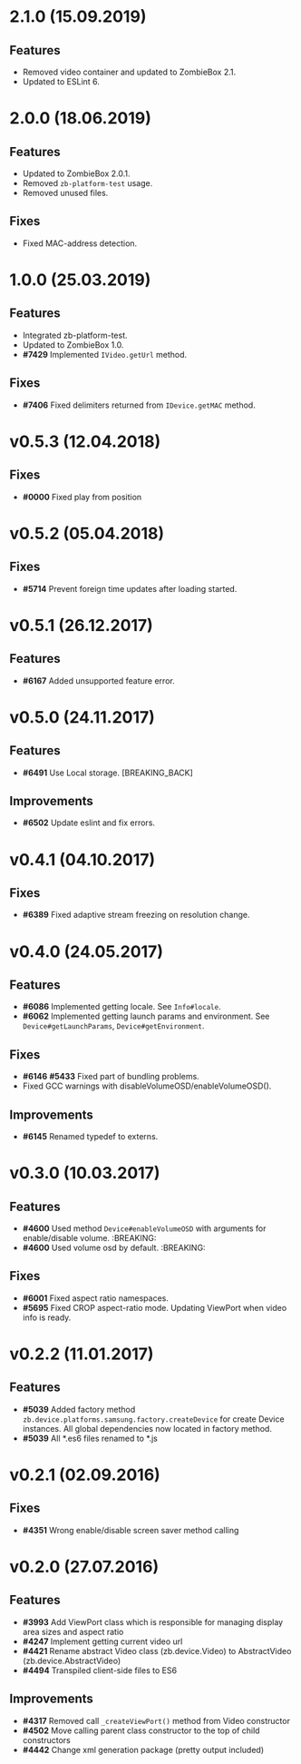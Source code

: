 # 2.1.0 (15.09.2019)

## Features
* Removed video container and updated to ZombieBox 2.1.
* Updated to ESLint 6.

# 2.0.0 (18.06.2019)

## Features
* Updated to ZombieBox 2.0.1.
* Removed `zb-platform-test` usage.
* Removed unused files.

## Fixes
* Fixed MAC-address detection.

# 1.0.0 (25.03.2019)

## Features
* Integrated zb-platform-test.
* Updated to ZombieBox 1.0.
* **#7429** Implemented `IVideo.getUrl` method.

## Fixes
* **#7406** Fixed delimiters returned from `IDevice.getMAC` method.

# v0.5.3 (12.04.2018)

## Fixes
* **#0000** Fixed play from position

# v0.5.2 (05.04.2018)

## Fixes
* **#5714** Prevent foreign time updates after loading started.

# v0.5.1 (26.12.2017)

## Features
* **#6167** Added unsupported feature error.

# v0.5.0 (24.11.2017)

## Features
* **#6491** Use Local storage. [BREAKING_BACK]

## Improvements
* **#6502** Update eslint and fix errors.

# v0.4.1 (04.10.2017)

## Fixes
* **#6389** Fixed adaptive stream freezing on resolution change.

# v0.4.0 (24.05.2017)

## Features
* **#6086** Implemented getting locale. See `Info#locale`.
* **#6062** Implemented getting launch params and environment. See `Device#getLaunchParams`, `Device#getEnvironment`.

## Fixes
* **#6146** **#5433** Fixed part of bundling problems.
* Fixed GCC warnings with disableVolumeOSD/enableVolumeOSD().

## Improvements
* **#6145** Renamed typedef to externs.

# v0.3.0 (10.03.2017)

## Features
* **#4600** Used method `Device#enableVolumeOSD` with arguments for enable/disable volume. :BREAKING:
* **#4600** Used volume osd by default. :BREAKING:

## Fixes
* **#6001** Fixed aspect ratio namespaces.
* **#5695** Fixed CROP aspect-ratio mode. Updating ViewPort when video info is ready.

# v0.2.2 (11.01.2017)

## Features
* **#5039** Added factory method `zb.device.platforms.samsung.factory.createDevice` for create Device instances. All global dependencies now located in factory method.
* **#5039** All *.es6 files renamed to *.js

# v0.2.1 (02.09.2016)

## Fixes
* **#4351** Wrong enable/disable screen saver method calling 

# v0.2.0 (27.07.2016)

## Features
* **#3993** Add ViewPort class which is responsible for managing display area sizes and aspect ratio
* **#4247** Implement getting current video url
* **#4421** Rename abstract Video class (zb.device.Video) to AbstractVideo (zb.device.AbstractVideo)
* **#4494** Transpiled client-side files to ES6

## Improvements
* **#4317** Removed call `_createViewPort()` method from Video constructor
* **#4502** Move calling parent class constructor to the top of child constructors
* **#4442** Change xml generation package (pretty output included)
